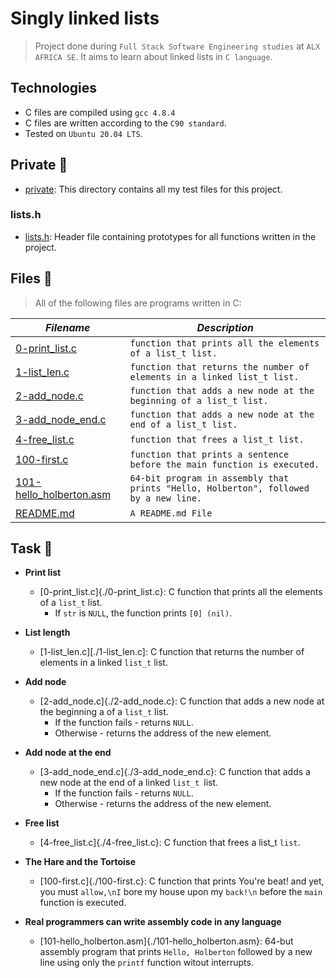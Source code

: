 # Singly linked lists

> Project done during `Full Stack Software Engineering studies` at `ALX AFRICA SE`. It aims to learn about linked lists in `C language`.

## Technologies

- C files are compiled using `gcc 4.8.4`
- C files are written according to the `C90 standard`.
- Tested on `Ubuntu 20.04 LTS`.

## Private 📁
* [private](./private): This directory contains all my test files for this project.

### lists.h
- [lists.h](./lists.h): Header file containing prototypes for all functions written in the project.

## Files 📃
> All of the following files are programs written in C:

_Filename_ | _Description_
-----------|----------------
[0-print_list.c](./0-print_list.c) | `function that prints all the elements of a list_t list.`
[1-list_len.c](./1-list_len.c) | `function that returns the number of elements in a linked list_t list.`
[2-add_node.c](./2-add_node.c) | `function that adds a new node at the beginning of a list_t list.`
[3-add_node_end.c](./3-add_node_end.c) | `function that adds a new node at the end of a list_t list.`
[4-free_list.c](./4-free_list.c) | `function that frees a list_t list.`
[100-first.c](./100-first.c) | `function that prints a sentence before the main function is executed.`
[101-hello_holberton.asm](./101-hello_holberton.asm) | `64-bit program in assembly that prints "Hello, Holberton", followed by a new line.`
[README.md](./README.md) | `A README.md File`

## Task 🛅

* **Print list**
    * [0-print_list.c]{./0-print_list.c}: C function that prints all the elements of a `list_t` list.
        - If `str` is `NULL`, the function prints `[0] (nil)`.


* **List length**
    * [1-list_len.c][./1-list_len.c]: C function that returns the number of elements in a linked `list_t` list.


* **Add node**
    * [2-add_node.c]{./2-add_node.c}: C function that adds a new node at the beginning a of a `list_t` list.
        - If the function fails - returns `NULL`.
        - Otherwise - returns the address of the new element.


* **Add node at the end**
    * [3-add_node_end.c]{./3-add_node_end.c}: C function that adds a new node at the end of a linked `list_t `list.
        - If the function fails - returns `NULL`.
        - Otherwise - returns the address of the new element.


* **Free list**
    * [4-free_list.c]{./4-free_list.c}: C function that frees a list_t `list`.


* **The Hare and the Tortoise**
    * [100-first.c]{./100-first.c}: C function that prints You're beat! and yet, you must `allow,\nI` bore my house upon my `back!\n` before the `main` function is executed.


* **Real programmers can write assembly code in any language**
    * [101-hello_holberton.asm]{./101-hello_holberton.asm}: 64-but assembly program that prints `Hello, Holberton` followed by a new line using only the `printf` function witout interrupts.
